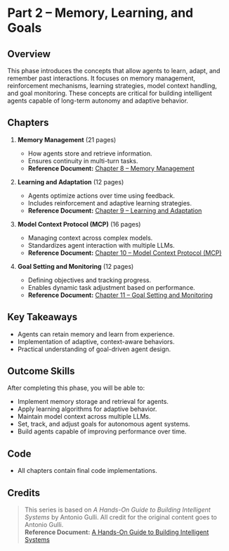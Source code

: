 # Part 2 – Memory, Learning, and Goals

## Overview
This phase introduces the concepts that allow agents to learn, adapt, and remember past interactions. It focuses on memory management, reinforcement mechanisms, learning strategies, model context handling, and goal monitoring. These concepts are critical for building intelligent agents capable of long-term autonomy and adaptive behavior.

## Chapters
1. **Memory Management** (21 pages)  
   - How agents store and retrieve information.
   - Ensures continuity in multi-turn tasks.
   - **Reference Document:** [Chapter 8 – Memory Management](https://docs.google.com/document/d/1asVTObtzIye0I9ypAztaeeI_sr_Hx2TORE02uUuqH_c/edit?tab=t.0#heading=h.v6u4ntwfeghw)

2. **Learning and Adaptation** (12 pages)  
   - Agents optimize actions over time using feedback.
   - Includes reinforcement and adaptive learning strategies.
   - **Reference Document:** [Chapter 9 – Learning and Adaptation](https://docs.google.com/document/d/1UHTEDCmSM1nwB-iyMoHuYzVcu_B_4KkJ2ITGGUKqo8s/edit?tab=t.0#heading=h.bip7t1uao14b)

3. **Model Context Protocol (MCP)** (16 pages)  
   - Managing context across complex models.
   - Standardizes agent interaction with multiple LLMs.
   - **Reference Document:** [Chapter 10 – Model Context Protocol (MCP)](https://docs.google.com/document/d/1e6XimYczKmhX9zpqEyxLFWPQgGuG0brp7Hic2sFl_qw/edit?tab=t.0#heading=h.u78flclucfe5)

4. **Goal Setting and Monitoring** (12 pages)  
   - Defining objectives and tracking progress.
   - Enables dynamic task adjustment based on performance.
   - **Reference Document:** [Chapter 11 – Goal Setting and Monitoring](https://docs.google.com/document/d/10ndlCB39BWjyFRWKpcoKib4vuPD1ojD-x0-ynMaf5uw/edit?tab=t.0)

## Key Takeaways
- Agents can retain memory and learn from experience.
- Implementation of adaptive, context-aware behaviors.
- Practical understanding of goal-driven agent design.

## Outcome Skills
After completing this phase, you will be able to:  
- Implement memory storage and retrieval for agents.  
- Apply learning algorithms for adaptive behavior.  
- Maintain model context across multiple LLMs.  
- Set, track, and adjust goals for autonomous agent systems.  
- Build agents capable of improving performance over time.

## Code
- All chapters contain final code implementations.

## Credits
> This series is based on *A Hands-On Guide to Building Intelligent Systems* by Antonio Gulli. All credit for the original content goes to Antonio Gulli.  
> **Reference Document:** [A Hands-On Guide to Building Intelligent Systems](https://docs.google.com/document/d/1rsaK53T3Lg5KoGwvf8ukOUvbELRtH-V0LnOIFDxBryE/edit?tab=t.0#heading=h.pxcur8v2qagu)
